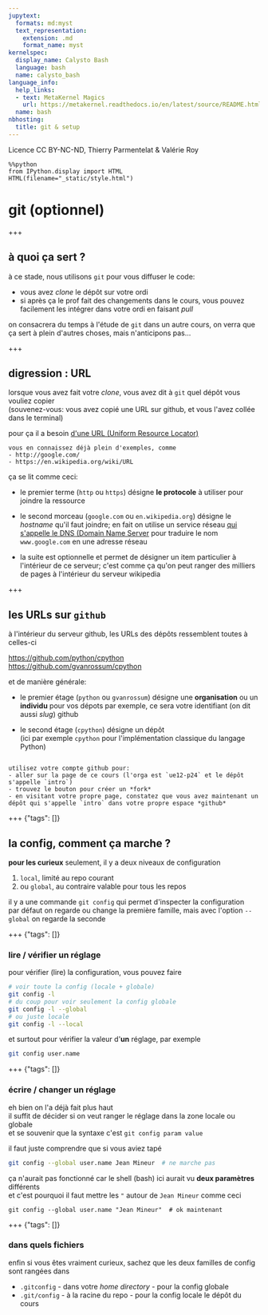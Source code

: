 ```yaml
---
jupytext:
  formats: md:myst
  text_representation:
    extension: .md
    format_name: myst
kernelspec:
  display_name: Calysto Bash
  language: bash
  name: calysto_bash
language_info:
  help_links:
  - text: MetaKernel Magics
    url: https://metakernel.readthedocs.io/en/latest/source/README.html
  name: bash
nbhosting:
  title: git & setup
---
```


Licence CC BY-NC-ND, Thierry Parmentelat & Valérie Roy

```{code-cell}
%%python
from IPython.display import HTML
HTML(filename="_static/style.html")
```

# git (optionnel)

+++

## à quoi ça sert ?

à ce stade, nous utilisons `git` pour vous diffuser le code:

- vous avez *clone* le dépôt sur votre ordi
- si après ça le prof fait des changements dans le cours, vous pouvez facilement les intégrer dans votre ordi en faisant *pull*

on consacrera du temps à l'étude de `git` dans un autre cours, on verra que ça sert à plein d'autres choses, mais n'anticipons pas...

+++

## digression : URL

lorsque vous avez fait votre *clone*, vous avez dit à `git` quel dépôt vous vouliez copier  
(souvenez-vous: vous avez copié une URL sur github, et vous l'avez collée dans le terminal)

pour ça il a besoin [d'une URL (Uniform Resource
Locator)](https://en.wikipedia.org/wiki/URL)

````{admonition} c'est quoi une URL ?
vous en connaissez déjà plein d'exemples, comme  
- http://google.com/  
- https://en.wikipedia.org/wiki/URL
````

ça se lit comme ceci:

* le premier terme (`http` ou `https`) désigne **le protocole** à utiliser pour joindre la
  ressource

* le second morceau (`google.com` ou `en.wikipedia.org`) désigne le *hostname* qu'il faut
  joindre; en fait on utilise un service réseau [qui s'appelle le DNS (Domain Name
  Server](https://en.wikipedia.org/wiki/Domain_Name_System) pour traduire le nom
  `www.google.com` en une adresse réseau

* la suite est optionnelle et permet de désigner un item particulier à l'intérieur de ce
  serveur; c'est comme ça qu'on peut ranger des milliers de pages à l'intérieur du serveur
  wikipedia

+++

## les URLs sur `github`

à l'intérieur du serveur github, les URLs des dépôts ressemblent toutes à celles-ci

<https://github.com/python/cpython>  
<https://github.com/gvanrossum/cpython>

et de manière générale:

* le premier étage (`python` ou `gvanrossum`) désigne une **organisation** ou un **individu**
  pour vos dépots par exemple, ce sera votre identifiant (on dit aussi *slug*) github

* le second étage (`cpython`) désigne un dépôt  
  (ici par exemple `cpython` pour l'implémentation classique du langage Python)

````{admonition} exercice

utilisez votre compte github pour:
- aller sur la page de ce cours (l'orga est `ue12-p24` et le dépôt s'appelle `intro`)
- trouvez le bouton pour créer un *fork*
- en visitant votre propre page, constatez que vous avez maintenant un dépôt qui s'appelle `intro` dans votre propre espace *github*  
````

+++ {"tags": []}

## la config, comment ça marche ? 

**pour les curieux** seulement, il y a deux niveaux de configuration

1. `local`, limité au repo courant
1. ou `global`, au contraire valable pour tous les repos

il y a une commande `git config` qui permet d'inspecter la configuration  
par défaut on regarde ou change la première famille, mais avec l'option `--global` on regarde la seconde

+++ {"tags": []}

### lire / vérifier un réglage

pour vérifier (lire) la configuration, vous pouvez faire

```bash
# voir toute la config (locale + globale)
git config -l
# du coup pour voir seulement la config globale 
git config -l --global
# ou juste locale
git config -l --local
```

et surtout pour vérifier la valeur d'**un** réglage, par exemple

```bash
git config user.name
```

+++ {"tags": []}

### écrire / changer un réglage

eh bien on l'a déjà fait plus haut  
il suffit de décider si on veut ranger le réglage dans la zone locale ou globale  
et se souvenir que la syntaxe c'est `git config param value`

il faut juste comprendre que si vous aviez tapé

```bash
git config --global user.name Jean Mineur  # ne marche pas
```

ça n'aurait pas fonctionné car le shell (bash) ici aurait vu **deux paramètres** différents  
et c'est pourquoi il faut mettre les `"` autour de `Jean Mineur` comme ceci

```
git config --global user.name "Jean Mineur"  # ok maintenant
```

+++ {"tags": []}

### dans quels fichiers

enfin si vous êtes vraiment curieux, sachez que les deux familles de config sont rangées dans

* `.gitconfig` - dans votre *home directory* - pour la config globale
* `.git/config` - à la racine du repo - pour la config locale
le dépôt du cours
